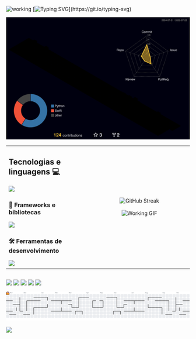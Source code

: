 <img height="50" title="working" src="https://media4.giphy.com/media/PVQFYx3fRdkKDHhis6/giphy.gif"> [![Typing SVG](https://readme-typing-svg.herokuapp.com?font=Fira+code&pause=1000&color=00F732&multiline=true&width=750&height=55&lines=Ol%C3%A1%2C+eu+sou+dev+full+stack%2C+sej%C3%A1+bem+vindo+ao+meu+perfil.;Estou+sempre+me+desafiando+e+aprendendo+algo+novo.)](https://git.io/typing-svg)

![Status](./profile-3d-contrib/profile-night-rainbow.svg)

  
<table width="100%" style="border-collapse: collapse;">
 <tr>
  <td width="45%" valign="top">
    <h2>Tecnologias e linguagens 💻</h2>
    <a href="https://skillicons.dev">
      <img src="https://skillicons.dev/icons?i=html,css,js,cs,php,docker"/>
    </a>
    <h3>🚀 Frameworks e bibliotecas</h3>
    <a href="https://skillicons.dev">
      <img src="https://skillicons.dev/icons?i=react,nodejs,laravel,dotnet,mysql,postgres"/>
    </a>
    <h3>🛠️ Ferramentas de desenvolvimento</h3>
    <a href="https://skillicons.dev">
      <img src="https://skillicons.dev/icons?i=git,github,rider,vscode,phpstorm,postman"/>
    </a>
  </td>
  <td width="55%" valign="middle" align="center">
    <img src="http://github-readme-streak-stats.herokuapp.com?user=Jhoneshark&theme=dark&hide_border=true&date_format=j%20M%5B%20Y%5D" alt="GitHub Streak">
    <br><br>
    <img height="150" src="https://c.tenor.com/y6HKvDu42NkAAAAi/technologist-desktop.gif" alt="Working GIF">
  </td>
 </tr>
</table>
  
  ##
  
  <div> 

  <a href = "mailto:jhoneshark@protonmail.com"><img src="https://img.shields.io/badge/ProtonMail-8B89CC?style=for-the-badge&logo=protonmail&logoColor=white" target="_blank"></a>
  <a href="https://www.linkedin.com/in/jhonesmichael/" target="_blank"><img src="https://img.shields.io/badge/-LinkedIn-%230077B5?style=for-the-badge&logo=linkedin&logoColor=white" target="_blank"></a> 
    <a href="https://open.spotify.com/playlist/7EbdsAZeYjzz52ciont5oJ?si=d656c4ef396a40c3" target="_blank"><img src="https://img.shields.io/badge/Spotify-1ED760?&style=for-the-badge&logo=spotify&logoColor=white" target="_blank"></a>
    <a href="https://www.binance.com/pt-BR/price/BITCOIN" target="_blank"><img src="https://img.shields.io/badge/Bitcoin-000000?style=for-the-badge&logo=bitcoin&logoColor=white" target="_blank"></a>
    <a href="https://steamcommunity.com/id/jhoneshark" target="_blank"><img src="https://img.shields.io/badge/Steam-000000?style=for-the-badge&logo=steam&logoColor=white" target="_blank"></a>
     
 </div>

 <picture>
  <source media="(prefers-color-scheme: dark)" srcset="https://raw.githubusercontent.com/jhoneshark/jhoneshark/output/pacman-contribution-graph-dark.svg">
  <source media="(prefers-color-scheme: light)" srcset="https://raw.githubusercontent.com/jhoneshark/jhoneshark/output/pacman-contribution-graph.svg">
  <img alt="pacman contribution graph" src="https://raw.githubusercontent.com/jhoneshark/jhoneshark/output/pacman-contribution-graph.svg">
</picture>
  

  
  ![](https://komarev.com/ghpvc/?username=jhoneshark&color=grey)
  
  
